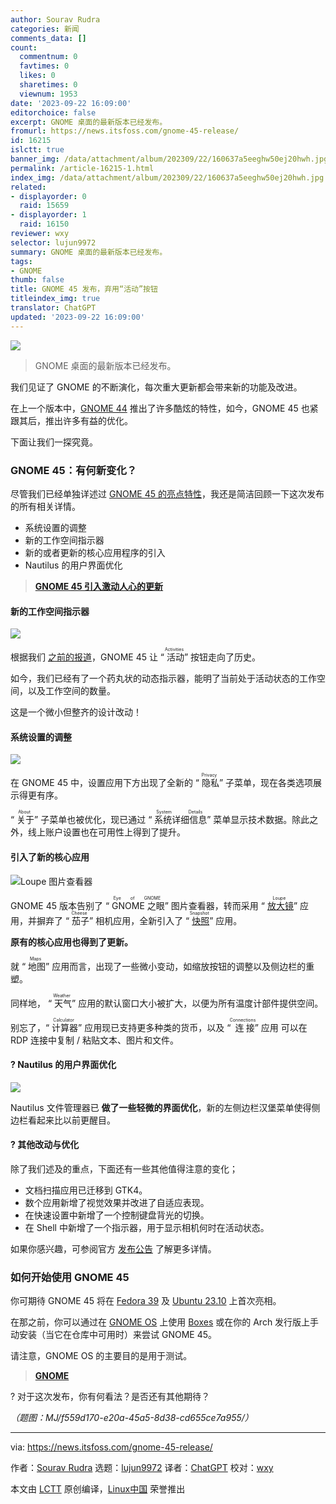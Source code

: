 ```yaml
---
author: Sourav Rudra
categories: 新闻
comments_data: []
count:
  commentnum: 0
  favtimes: 0
  likes: 0
  sharetimes: 0
  viewnum: 1953
date: '2023-09-22 16:09:00'
editorchoice: false
excerpt: GNOME 桌面的最新版本已经发布。
fromurl: https://news.itsfoss.com/gnome-45-release/
id: 16215
islctt: true
banner_img: /data/attachment/album/202309/22/160637a5eeghw50ej20hwh.jpg
permalink: /article-16215-1.html
index_img: /data/attachment/album/202309/22/160637a5eeghw50ej20hwh.jpg.thumb.jpg
related:
- displayorder: 0
  raid: 15659
- displayorder: 1
  raid: 16150
reviewer: wxy
selector: lujun9972
summary: GNOME 桌面的最新版本已经发布。
tags:
- GNOME
thumb: false
title: GNOME 45 发布，弃用“活动”按钮
titleindex_img: true
translator: ChatGPT
updated: '2023-09-22 16:09:00'
---
```


![](/data/attachment/album/202309/22/160637a5eeghw50ej20hwh.jpg)



> 
> GNOME 桌面的最新版本已经发布。
> 
> 
> 


我们见证了 GNOME 的不断演化，每次重大更新都会带来新的功能及改进。


在上一个版本中，[GNOME 44](https://news.itsfoss.com/gnome-44-release/) 推出了许多酷炫的特性，如今，GNOME 45 也紧跟其后，推出许多有益的优化。


下面让我们一探究竟。


### GNOME 45：有何新变化？






尽管我们已经单独详述过 [GNOME 45 的亮点特性](/article-16150-1.html)，我还是简洁回顾一下这次发布的所有相关详情。


* 系统设置的调整
* 新的工作空间指示器
* 新的或者更新的核心应用程序的引入
* Nautilus 的用户界面优化



> 
> **[GNOME 45 引入激动人心的更新](/article-16150-1.html)**
> 
> 
> 


#### 新的工作空间指示器


![](/data/attachment/album/202309/22/160945taqzg7roj8zgqj8g.gif)


根据我们 [之前的报道](https://news.itsfoss.com/gnome-activities-indicator/)，GNOME 45 让 “<ruby> 活动 <rt>  Activities </rt></ruby>” 按钮走向了历史。


如今，我们已经有了一个药丸状的动态指示器，能明了当前处于活动状态的工作空间，以及工作空间的数量。


这是一个微小但整齐的设计改动！


#### 系统设置的调整


![](/data/attachment/album/202309/22/160945hcxb4xiii6xseg5e.png)


在 GNOME 45 中，设置应用下方出现了全新的 “<ruby> 隐私 <rt>  Privacy </rt></ruby>” 子菜单，现在各类选项展示得更有序。


“<ruby> 关于 <rt>  About </rt></ruby>” 子菜单也被优化，现已通过 “<ruby> 系统详细信息 <rt>  System Details </rt></ruby>” 菜单显示技术数据。除此之外，线上账户设置也在可用性上得到了提升。


#### 引入了新的核心应用


![Loupe 图片查看器](/data/attachment/album/202309/22/160945cvqrsrszvysixxy0.jpg)


GNOME 45 版本告别了 “<ruby> GNOME 之眼 <rt>  Eye of GNOME </rt></ruby>” 图片查看器，转而采用 “<ruby> <a href="https://news.itsfoss.com/loupe-image-viewer/">  放大镜 </a> <rt>  Loupe </rt></ruby>” 应用，并摒弃了 “<ruby> 茄子 <rt>  Cheese </rt></ruby>” 相机应用，全新引入了 “<ruby> <a href="https://news.itsfoss.com/gnome-snapshot/">  快照 </a> <rt>  Snapshot </rt></ruby>” 应用。


**原有的核心应用也得到了更新。**


就 “<ruby> 地图 <rt>  Maps </rt></ruby>” 应用而言，出现了一些微小变动，如缩放按钮的调整以及侧边栏的重塑。


同样地， “<ruby> 天气 <rt>  Weather </rt></ruby>” 应用的默认窗口大小被扩大，以便为所有温度计部件提供空间。


别忘了，“<ruby> 计算器 <rt>  Calculator </rt></ruby>” 应用现已支持更多种类的货币，以及 “<ruby> 连接 <rt>  Connections </rt></ruby>” 应用 可以在 RDP 连接中复制 / 粘贴文本、图片和文件。


#### ? Nautilus 的用户界面优化


![](/data/attachment/album/202309/22/160946tr3vj0yrmjjjjs70.png)


Nautilus 文件管理器已 **做了一些轻微的界面优化**，新的左侧边栏汉堡菜单使得侧边栏看起来比以前更醒目。


#### ?️ 其他改动与优化


除了我们述及的重点，下面还有一些其他值得注意的变化；


* 文档扫描应用已迁移到 GTK4。
* 数个应用新增了视觉效果并改进了自适应表现。
* 在快速设置中新增了一个控制键盘背光的切换。
* 在 Shell 中新增了一个指示器，用于显示相机何时在活动状态。


如果你感兴趣，可参阅官方 [发布公告](https://release.gnome.org/45/) 了解更多详情。


### 如何开始使用 GNOME 45


你可期待 GNOME 45 将在 [Fedora 39](https://news.itsfoss.com/fedora-39-features/) 及 [Ubuntu 23.10](https://news.itsfoss.com/ubuntu-23-10/) 上首次亮相。


在那之前，你可以通过在 [GNOME OS](https://os.gnome.org/) 上使用 [Boxes](https://wiki.gnome.org/Apps/Boxes) 或在你的 Arch 发行版上手动安装（当它在仓库中可用时）来尝试 GNOME 45。


请注意，GNOME OS 的主要目的是用于测试。



> 
> **[GNOME](https://www.gnome.org/getting-gnome/)**
> 
> 
> 


? 对于这次发布，你有何看法？是否还有其他期待？


*（题图：MJ/f559d170-e20a-45a5-8d38-cd655ce7a955/）*




---


via: <https://news.itsfoss.com/gnome-45-release/>


作者：[Sourav Rudra](https://news.itsfoss.com/author/sourav/) 选题：[lujun9972](https://github.com/lujun9972) 译者：[ChatGPT](https://linux.cn/lctt/ChatGPT) 校对：[wxy](https://github.com/wxy)


本文由 [LCTT](https://github.com/LCTT/TranslateProject) 原创编译，[Linux中国](https://linux.cn/) 荣誉推出